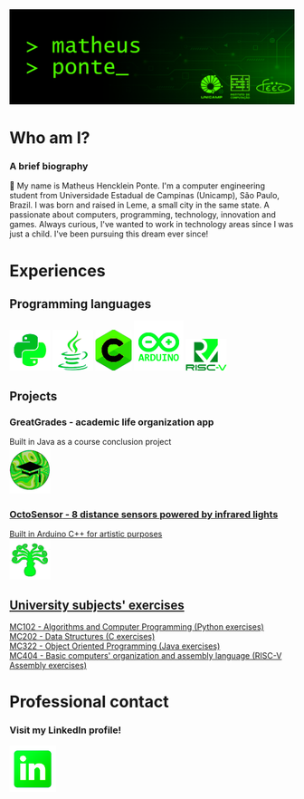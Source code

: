 <picture>
  <img alt="" src="https://github.com/matheusheusmat/matheusheusmat/blob/master/Principal.png">
</picture>

# **Who am I?**
### A brief biography ###
<p>👋 My name is Matheus Hencklein Ponte. I'm a computer engineering student from Universidade Estadual de Campinas (Unicamp), São Paulo, Brazil. I was born and raised in Leme, a small city in the same state. A passionate about computers, programming, technology, innovation and games. Always curious, I've wanted to work in technology areas since I was just a child. I've been pursuing this dream ever since!
</p>

# **Experiences**
## Programming languages ##
<p>
<picture><img alt="Python" src="https://github.com/matheusheusmat/matheusheusmat/blob/master/IconPython.png"></picture>
<picture><img alt="Java" src="https://github.com/matheusheusmat/matheusheusmat/blob/master/IconJava.png"></picture>
<picture><img alt="C" src="https://github.com/matheusheusmat/matheusheusmat/blob/master/IconC.png"></picture>
<picture><img alt="Arduino" src="https://github.com/matheusheusmat/matheusheusmat/blob/master/IconArduino.png"></picture>
<picture><img alt="RISC-V" src="https://github.com/matheusheusmat/matheusheusmat/blob/master/IconRiscV.png" width="72" height="56"></picture>
</p>

## Projects ##
### **GreatGrades** - academic life organization app ###
<p>
Built in Java as a course conclusion project<br>
<a href="https://github.com/lcardosott/greatGrades"><img alt="GreatGrades" src="https://github.com/matheusheusmat/matheusheusmat/blob/master/IconGreatGrades.png">
</p>

### **OctoSensor** - 8 distance sensors powered by infrared lights ###
<p>
Built in Arduino C++ for artistic purposes<br>
<a href="https://github.com/jupgit/octosensor"><img alt="OctoSensor" src="https://github.com/matheusheusmat/matheusheusmat/blob/master/IconOctoSensor.png">
</p>

## University subjects' exercises ##
[MC102 - Algorithms and Computer Programming (Python exercises)](https://github.com/matheusheusmat/MC102)<br>
[MC202 - Data Structures (C exercises)](https://github.com/matheusheusmat/MC202)<br>
[MC322 - Object Oriented Programming (Java exercises)](https://github.com/matheusheusmat/mc322-turmaB)<br>
[MC404 - Basic computers' organization and assembly language (RISC-V Assembly exercises)](https://github.com/matheusheusmat/MC404)<br>


# **Professional contact**
### Visit my LinkedIn profile! ###
<p>
<a href="https://www.linkedin.com/in/matheus-hencklein-ponte-918875231/"><img alt="LinkedIn" src="https://github.com/matheusheusmat/matheusheusmat/blob/master/IconLinkedin.png">
</p>